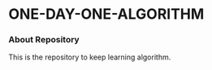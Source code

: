 # ONE-DAY-ONE-ALGORITHM

<h3>About Repository</h3>

This is the repository to keep learning algorithm.
